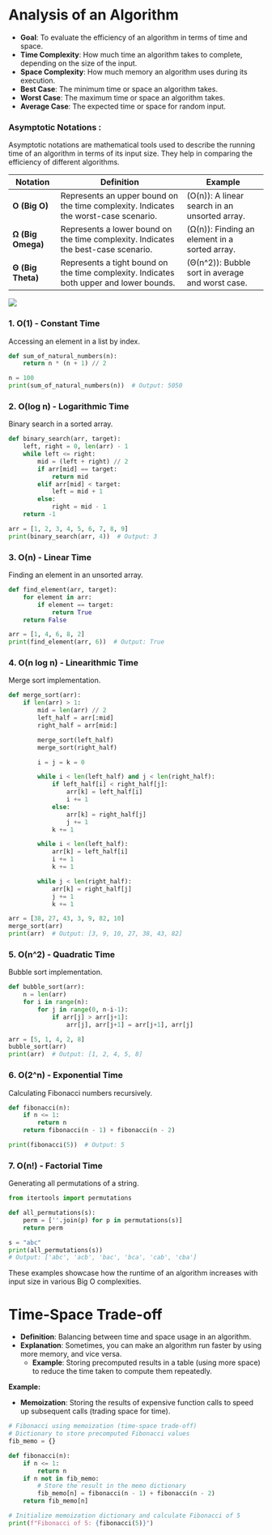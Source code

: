 # **Analysis of an Algorithm**
   - **Goal**: To evaluate the efficiency of an algorithm in terms of time and space.
   - **Time Complexity**: How much time an algorithm takes to complete, depending on the size of the input.
   - **Space Complexity**: How much memory an algorithm uses during its execution.
   - **Best Case**: The minimum time or space an algorithm takes.
   - **Worst Case**: The maximum time or space an algorithm takes.
   - **Average Case**: The expected time or space for random input.

### **Asymptotic Notations :**  
Asymptotic notations are mathematical tools used to describe the running time of an algorithm in terms of its input size. They help in comparing the efficiency of different algorithms. 

| **Notation** | **Definition**                                             | **Example**                          |
|--------------|-----------------------------------------------------------|--------------------------------------|
| **O (Big O)**       | Represents an upper bound on the time complexity. Indicates the worst-case scenario. | \(O(n)\): A linear search in an unsorted array. |
| **Ω (Big Omega)**   | Represents a lower bound on the time complexity. Indicates the best-case scenario. | \(Ω(n)\): Finding an element in a sorted array. |
| **Θ (Big Theta)**   | Represents a tight bound on the time complexity. Indicates both upper and lower bounds. | \(Θ(n^2)\): Bubble sort in average and worst case. |

<img src="https://miro.medium.com/v2/resize:fit:1400/1*LWMGUuyLhvvSLKuaSto_hw.png">

### 1. **O(1) - Constant Time**
Accessing an element in a list by index.

```python
def sum_of_natural_numbers(n):
    return n * (n + 1) // 2

n = 100
print(sum_of_natural_numbers(n))  # Output: 5050

```

### 2. **O(log n) - Logarithmic Time**
Binary search in a sorted array.

```python
def binary_search(arr, target):
    left, right = 0, len(arr) - 1
    while left <= right:
        mid = (left + right) // 2
        if arr[mid] == target:
            return mid
        elif arr[mid] < target:
            left = mid + 1
        else:
            right = mid - 1
    return -1

arr = [1, 2, 3, 4, 5, 6, 7, 8, 9]
print(binary_search(arr, 4))  # Output: 3
```

### 3. **O(n) - Linear Time**
Finding an element in an unsorted array.

```python
def find_element(arr, target):
    for element in arr:
        if element == target:
            return True
    return False

arr = [1, 4, 6, 8, 2]
print(find_element(arr, 6))  # Output: True
```

### 4. **O(n log n) - Linearithmic Time**
Merge sort implementation.

```python
def merge_sort(arr):
    if len(arr) > 1:
        mid = len(arr) // 2
        left_half = arr[:mid]
        right_half = arr[mid:]

        merge_sort(left_half)
        merge_sort(right_half)

        i = j = k = 0

        while i < len(left_half) and j < len(right_half):
            if left_half[i] < right_half[j]:
                arr[k] = left_half[i]
                i += 1
            else:
                arr[k] = right_half[j]
                j += 1
            k += 1

        while i < len(left_half):
            arr[k] = left_half[i]
            i += 1
            k += 1

        while j < len(right_half):
            arr[k] = right_half[j]
            j += 1
            k += 1

arr = [38, 27, 43, 3, 9, 82, 10]
merge_sort(arr)
print(arr)  # Output: [3, 9, 10, 27, 38, 43, 82]
```

### 5. **O(n^2) - Quadratic Time**
Bubble sort implementation.

```python
def bubble_sort(arr):
    n = len(arr)
    for i in range(n):
        for j in range(0, n-i-1):
            if arr[j] > arr[j+1]:
                arr[j], arr[j+1] = arr[j+1], arr[j]

arr = [5, 1, 4, 2, 8]
bubble_sort(arr)
print(arr)  # Output: [1, 2, 4, 5, 8]
```

### 6. **O(2^n) - Exponential Time**
Calculating Fibonacci numbers recursively.

```python
def fibonacci(n):
    if n <= 1:
        return n
    return fibonacci(n - 1) + fibonacci(n - 2)

print(fibonacci(5))  # Output: 5
```

### 7. **O(n!) - Factorial Time**
Generating all permutations of a string.

```python
from itertools import permutations

def all_permutations(s):
    perm = [''.join(p) for p in permutations(s)]
    return perm

s = "abc"
print(all_permutations(s))  
# Output: ['abc', 'acb', 'bac', 'bca', 'cab', 'cba']
```

These examples showcase how the runtime of an algorithm increases with input size in various Big O complexities.


# **Time-Space Trade-off**
   - **Definition**: Balancing between time and space usage in an algorithm.
   - **Explanation**: Sometimes, you can make an algorithm run faster by using more memory, and vice versa.
     - **Example**: Storing precomputed results in a table (using more space) to reduce the time taken to compute them repeatedly.

   **Example:**
   - **Memoization**: Storing the results of expensive function calls to speed up subsequent calls (trading space for time).
   ```python
   # Fibonacci using memoization (time-space trade-off)
   # Dictionary to store precomputed Fibonacci values
   fib_memo = {}

   def fibonacci(n):
       if n <= 1:
           return n
       if n not in fib_memo:
           # Store the result in the memo dictionary
           fib_memo[n] = fibonacci(n - 1) + fibonacci(n - 2)
       return fib_memo[n]

   # Initialize memoization dictionary and calculate Fibonacci of 5
   print(f"Fibonacci of 5: {fibonacci(5)}")

